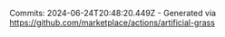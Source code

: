 Commits: 2024-06-24T20:48:20.449Z - Generated via https://github.com/marketplace/actions/artificial-grass
<br>
